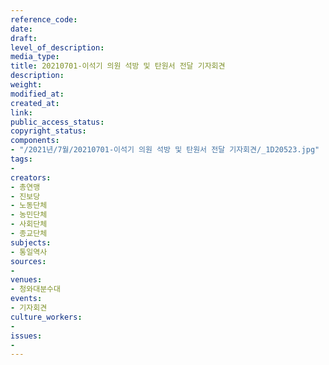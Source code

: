 ```yaml
---
reference_code: 
date: 
draft: 
level_of_description: 
media_type: 
title: 20210701-이석기 의원 석방 및 탄원서 전달 기자회견
description: 
weight: 
modified_at: 
created_at: 
link: 
public_access_status: 
copyright_status: 
components:
- "/2021년/7월/20210701-이석기 의원 석방 및 탄원서 전달 기자회견/_1D20523.jpg"
tags:
- 
creators:
- 총연맹
- 진보당
- 노동단체
- 농민단체
- 사회단체
- 종교단체
subjects:
- 통일역사
sources:
- 
venues:
- 청와대분수대
events:
- 기자회견
culture_workers:
- 
issues:
- 
---
```

